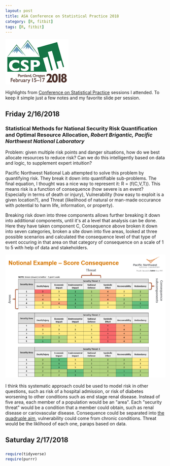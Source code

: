 ```yaml
---
layout: post
title: ASA Conference on Statistical Practice 2018
category: [R, fitbit]
tags: [R, fitbit]
---
```


![CSP Conf Logo](/images/csp2018.png "Conference Logo")

Highlights from [Conference on Statistical Practice](https://ww2.amstat.org/meetings/csp/2018/index.cfm) sessions I attended. To keep it simple just a few notes and my favorite slide per session.

## Friday 2/16/2018

### Statistical Methods for National Security Risk Quantification and Optimal Resource Allocation, *Robert Brigantic, Pacific Northwest National Laboratory*

Problem: given multiple risk points and danger situations, how do we best allocate resources to reduce risk? Can we do this intelligently based on data and logic, to supplement expert intuition? 

Pacific Northwest National Lab attempted to solve this problem by quantifying risk. They break it down into quantifiable sub-problems. The final equation, I thought was a nice way to represent it: R = (f(C,V,T)). This means risk is a function of consequence (how severe is an event? Especially in terms of death or injury), Vulnerability (how easy to exploit is a given location?), and Threat (likelihood of natural or man-made occurance with potential to harm life, information, or property).

Breaking risk down into three components allows further breaking it down into additional components, until it's at a level that analysis can be done. Here they have taken component C, Consequence above broken it down into seven categories, broken a site down into five areas, looked at three possible scenarios and calculated the consequence level of that type of event occuring in that area on that category of consequence on a scale of 1 to 5 with help of data and stakeholders.

![Breaking down risk](/images/pnnl01.png "Risk heat map")

I think this systematic approach could be used to model risk in other questions, such as risk of a hospital admission, or risk of diabetes worsening to other conditions such as end stage renal disease. Instead of five area, each member of a population would be an "area". Each "security threat" would be a condition that a member could obtain, such as renal disease or cariovascular disease. Consequence could be separated into [the quadruple aim](http://www.annfammed.org/content/12/6/573.full), vulnerability could come from chronic conditions. Threat would be the liklihood of each one, paraps based on data.


## Saturday 2/17/2018

### 

```r
require(tidyverse)
require(purrr)
```
